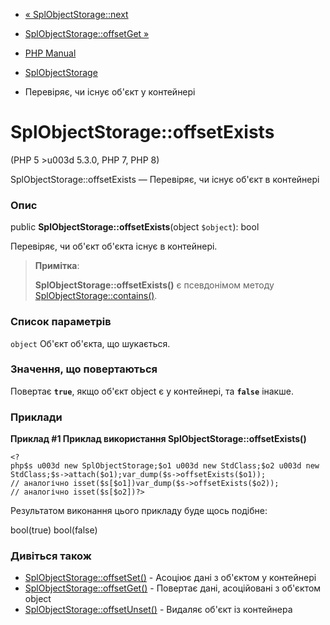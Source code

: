 - [« SplObjectStorage::next](splobjectstorage.next.md)
- [SplObjectStorage::offsetGet »](splobjectstorage.offsetget.md)

- [PHP Manual](index.md)
- [SplObjectStorage](class.splobjectstorage.md)
- Перевіряє, чи існує об'єкт у контейнері

# SplObjectStorage::offsetExists

(PHP 5 \>u003d 5.3.0, PHP 7, PHP 8)

SplObjectStorage::offsetExists — Перевіряє, чи існує об'єкт в
контейнері

### Опис

public **SplObjectStorage::offsetExists**(object `$object`): bool

Перевіряє, чи об'єкт об'єкта існує в контейнері.

> **Примітка**:
>
> **SplObjectStorage::offsetExists()** є псевдонімом методу
> [SplObjectStorage::contains()](splobjectstorage.contains.md).

### Список параметрів

`object`
Об'єкт об'єкта, що шукається.

### Значення, що повертаються

Повертає **`true`**, якщо об'єкт object є у контейнері, та
**`false`** інакше.

### Приклади

**Приклад #1 Приклад використання **SplObjectStorage::offsetExists()****

` <?php$s u003d new SplObjectStorage;$o1 u003d new StdClass;$o2 u003d new StdClass;$s->attach($o1);var_dump($s->offsetExists($o1)); // аналогічно isset($s[$o1])var_dump($s->offsetExists($o2)); // аналогічно isset($s[$o2])?> `

Результатом виконання цього прикладу буде щось подібне:

bool(true)
bool(false)

### Дивіться також

- [SplObjectStorage::offsetSet()](splobjectstorage.offsetset.md) -
Асоціює дані з об'єктом у контейнері
- [SplObjectStorage::offsetGet()](splobjectstorage.offsetget.md) -
Повертає дані, асоційовані з об'єктом object
- [SplObjectStorage::offsetUnset()](splobjectstorage.offsetunset.md) -
Видаляє об'єкт із контейнера
